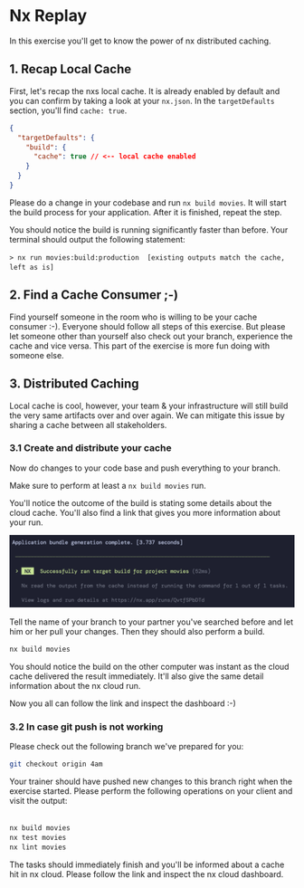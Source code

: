 # Nx Replay

In this exercise you'll get to know the power of nx distributed caching.

## 1. Recap Local Cache

First, let's recap the nxs local cache. It is already enabled by default and you can confirm
by taking a look at your `nx.json`. In the `targetDefaults` section, you'll find `cache: true`.

```json
{
  "targetDefaults": {
    "build": {
      "cache": true // <-- local cache enabled
    }
  }
}
```

Please do a change in your codebase and run `nx build movies`. It will start the build process for your application.
After it is finished, repeat the step.

You should notice the build is running significantly faster than before.
Your terminal should output the following statement:

`> nx run movies:build:production  [existing outputs match the cache, left as is]`

## 2. Find a Cache Consumer ;-)

Find yourself someone in the room who is willing to be your cache consumer :-). Everyone should follow
all steps of this exercise. But please let someone other than yourself also check out your branch, experience the cache
and vice versa.
This part of the exercise is more fun doing with someone else.

## 3. Distributed Caching

Local cache is cool, however, your team & your infrastructure will still build the very
same artifacts over and over again. We can mitigate this issue by sharing
a cache between all stakeholders.

### 3.1 Create and distribute your cache

Now do changes to your code base and push everything to your branch.

Make sure to perform at least a `nx build movies` run.

You'll notice the outcome of the build is stating some details about the cloud cache.
You'll also find a link that gives you more information about your run.

![nx-cloud-cache](images/nx-cloud-cache.png)

Tell the name of your branch to your partner you've searched before
and let him or her pull your changes. Then they should also perform a build.

```bash
nx build movies
```

You should notice the build on the other computer was instant as the cloud cache delivered the result 
immediately. It'll also give the same detail information about the nx cloud run.

Now you all can follow the link and inspect the dashboard :-)


### 3.2 In case git push is not working

Please check out the following branch we've prepared for you:

```bash
git checkout origin 4am
```

Your trainer should have pushed new changes to this branch right when the exercise started.
Please perform the following operations on your client and visit the output:

```bash

nx build movies
nx test movies
nx lint movies

```

The tasks should immediately finish and you'll be informed about a cache hit in nx cloud. 
Please follow the link and inspect the nx cloud dashboard.
